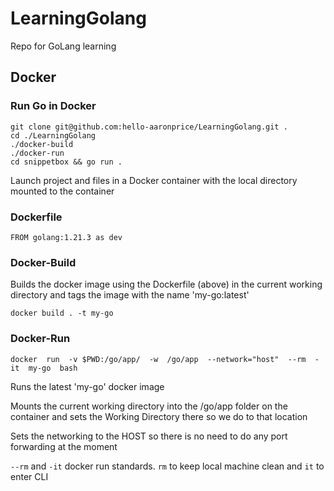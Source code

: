 # LearningGolang

Repo for GoLang learning

## Docker

### Run Go in Docker

```
git clone git@github.com:hello-aaronprice/LearningGolang.git .
cd ./LearningGolang
./docker-build
./docker-run
cd snippetbox && go run .
```

Launch project and files in a Docker container with the local directory mounted to the container

### Dockerfile

```
FROM golang:1.21.3 as dev
```

### Docker-Build

Builds the docker image using the Dockerfile (above) in the current working directory and tags the image with the name 'my-go:latest'

```
docker build . -t my-go
```

### Docker-Run

```
docker  run  -v $PWD:/go/app/  -w  /go/app  --network="host"  --rm  -it  my-go  bash
```

Runs the latest 'my-go' docker image

Mounts the current working directory into the /go/app folder on the container and sets the Working Directory there so we do to that location

Sets the networking to the HOST so there is no need to do any port forwarding at the moment

`--rm` and `-it` docker run standards. `rm` to keep local machine clean and `it` to enter CLI
